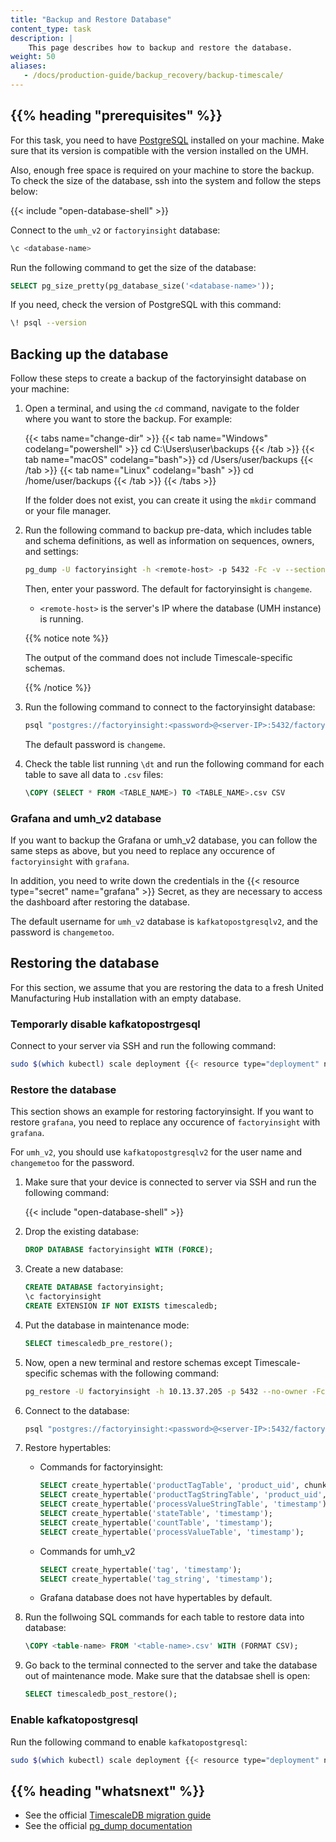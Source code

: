 ```yaml
---
title: "Backup and Restore Database"
content_type: task
description: |
    This page describes how to backup and restore the database.
weight: 50
aliases:
   - /docs/production-guide/backup_recovery/backup-timescale/
---
```


<!-- overview -->

## {{% heading "prerequisites" %}}

For this task, you need to have [PostgreSQL](https://www.postgresql.org/download/)
installed on your machine. Make sure that its version is compatible with the version
installed on the UMH.

Also, enough free space is required on your machine to store the backup. To check
the size of the database, ssh into the system and follow the steps below:

{{< include "open-database-shell" >}}

Connect to the `umh_v2` or `factoryinsight` database:

```bash
\c <database-name>
```

 Run the following command to get the size of the database:

```sql
SELECT pg_size_pretty(pg_database_size('<database-name>'));
```

If you need, check the version of PostgreSQL with this command:

```bash
\! psql --version
```

<!-- steps -->

## Backing up the database

Follow these steps to create a backup of the factoryinsight database on your
machine:

1. Open a terminal, and using the `cd` command, navigate to the folder where
   you want to store the backup. For example:

   {{< tabs name="change-dir" >}}
   {{< tab name="Windows" codelang="powershell" >}}
   cd C:\Users\user\backups
   {{< /tab >}}
   {{< tab name="macOS" codelang="bash">}}
   cd /Users/user/backups
   {{< /tab >}}
   {{< tab name="Linux" codelang="bash" >}}
   cd /home/user/backups
   {{< /tab >}}
   {{< /tabs >}}

   If the folder does not exist, you can create it using the `mkdir` command or
   your file manager.

2. Run the following command to backup pre-data, which includes table and schema 
definitions, as well as information on sequences, owners, and settings:

   ```bash
   pg_dump -U factoryinsight -h <remote-host> -p 5432 -Fc -v --section=pre-data --exclude-schema="_timescaledb*" -f dump_pre_data.bak factoryinsight
   ```

   Then, enter your password. The default for factoryinsight is `changeme`.

   - `<remote-host>` is the server's IP where the database (UMH instance) is running.

   {{% notice note %}}

   The output of the command does not include Timescale-specific schemas. 

   {{% /notice %}}

3. Run the following command to connect to the factoryinsight database:

   ```bash
   psql "postgres://factoryinsight:<password>@<server-IP>:5432/factoryinsight?sslmode=require"
   ```

   The default password is `changeme`.

4. Check the table list running `\dt` and run the following command for each table to save all data to `.csv` files:

   ```sql
   \COPY (SELECT * FROM <TABLE_NAME>) TO <TABLE_NAME>.csv CSV
   ```

### Grafana and umh_v2 database

If you want to backup the Grafana or umh_v2 database, you can follow the same steps 
as above, but you need to replace any occurence of `factoryinsight` with `grafana`.

In addition, you need to write down the credentials in the
{{< resource type="secret" name="grafana" >}} Secret, as they are necessary
to access the dashboard after restoring the database.

The default username for `umh_v2` database is `kafkatopostgresqlv2`, and the password is 
`changemetoo`. 

## Restoring the database


For this section, we assume that you are restoring the data to a fresh United
Manufacturing Hub installation with an empty database.

### Temporarly disable kafkatopostrgesql

Connect to your server via SSH and run the following command: 

<!-- tested in e2e #1343 -->
```bash
sudo $(which kubectl) scale deployment {{< resource type="deployment" name="kafkatopostgresql" >}} --replicas=0 -n united-manufacturing-hub --kubeconfig /etc/rancher/k3s/k3s.yaml
```

### Restore the database

This section shows an example for restoring factoryinsight. If you want to restore 
`grafana`, you need to replace any occurence of `factoryinsight` with `grafana`.

For `umh_v2`, you should use `kafkatopostgresqlv2` for the user name and 
`changemetoo` for the password.

1. Make sure that your device is connected to server via SSH and run the following command:

   {{< include "open-database-shell" >}}

2. Drop the existing database:

   ```sql
   DROP DATABASE factoryinsight WITH (FORCE);
   ```

3. Create a new database:

   ```sql
   CREATE DATABASE factoryinsight;
   \c factoryinsight
   CREATE EXTENSION IF NOT EXISTS timescaledb;
   ```

4. Put the database in maintenance mode:

   ```sql
   SELECT timescaledb_pre_restore();
   ```

5. Now, open a new terminal and restore schemas except Timescale-specific schemas 
with the following command:

   ```bash
   pg_restore -U factoryinsight -h 10.13.37.205 -p 5432 --no-owner -Fc -v -d factoryinsight <path-to-dump_pre_data.bak>
   ```


6. Connect to the database:

    ```bash
   psql "postgres://factoryinsight:<password>@<server-IP>:5432/factoryinsight?sslmode=require"
   ```

7. Restore hypertables:
   - Commands for factoryinsight:
      ```sql
      SELECT create_hypertable('productTagTable', 'product_uid', chunk_time_interval => 100000);
      SELECT create_hypertable('productTagStringTable', 'product_uid', chunk_time_interval => 100000);
      SELECT create_hypertable('processValueStringTable', 'timestamp');
      SELECT create_hypertable('stateTable', 'timestamp');
      SELECT create_hypertable('countTable', 'timestamp');
      SELECT create_hypertable('processValueTable', 'timestamp');
      ```
   - Commands for umh_v2
      ```sql
      SELECT create_hypertable('tag', 'timestamp');
      SELECT create_hypertable('tag_string', 'timestamp');
      ```
   - Grafana database does not have hypertables by default.

8. Run the follwoing SQL commands for each table to restore data into database:

   ```sql
   \COPY <table-name> FROM '<table-name>.csv' WITH (FORMAT CSV);
   ```

6. Go back to the terminal connected to the server and take the database out of maintenance mode. Make sure that the databsae shell is open:

   ```sql
   SELECT timescaledb_post_restore();
   ```

### Enable kafkatopostgresql

Run the following command to enable `kafkatopostgresql`:

<!-- tested in e2e #1343 -->
```bash
sudo $(which kubectl) scale deployment {{< resource type="deployment" name="kafkatopostgresql" >}} --replicas=1 -n united-manufacturing-hub --kubeconfig /etc/rancher/k3s/k3s.yaml
```

<!-- Optional section; add links to information related to this topic. -->
## {{% heading "whatsnext" %}}

- See the official [TimescaleDB migration guide](https://docs.timescale.com/self-hosted/latest/migration/schema-then-data/)
- See the official [pg_dump documentation](https://www.postgresql.org/docs/current/app-pgdump.html)
